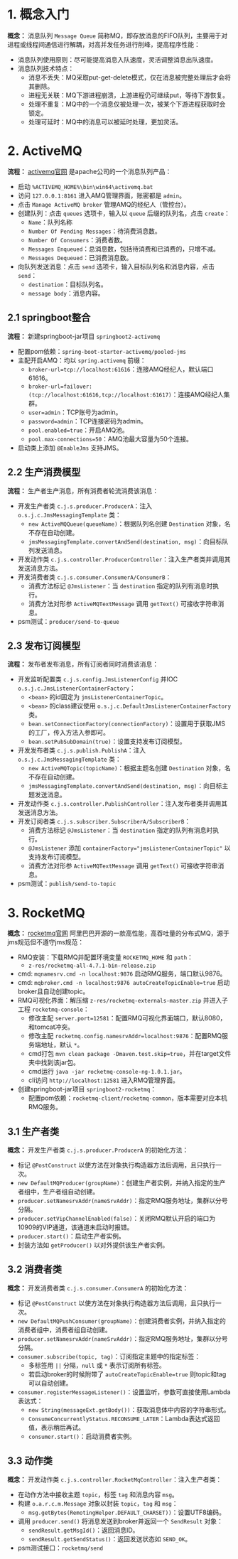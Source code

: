 # 1. 概念入门

**概念：** 消息队列 `Message Queue` 简称MQ，即存放消息的FIFO队列，主要用于对进程或线程间通信进行解耦，对高并发任务进行削峰，提高程序性能：
- 消息队列使用原则：尽可能提高消息入队速度，灵活调整消息出队速度。
- 消息队列技术特点：
    - 消息不丢失：MQ采取put-get-delete模式，仅在消息被完整处理后才会将其删除。
    - 进程无关联：MQ下游进程崩溃，上游进程仍可继续put，等待下游恢复。
    - 处理不重复：MQ中的一个消息仅被处理一次，被某个下游进程获取时会锁定。
    - 处理可延时：MQ中的消息可以被延时处理，更加灵活。

# 2. ActiveMQ

**流程：** [activemq官网](http://activemq.apache.org/) 是apache公司的一个消息队列产品：
- 启动 `%ACTIVEMQ_HOME%\bin\win64\activemq.bat`
- 访问 `127.0.0.1:8161` 进入AMQ管理界面，账密都是 `admin`。
- 点击 `Manage ActiveMQ broker` 管理AMQ的经纪人（管控台）。
- 创建队列：点击 `queues` 选项卡，输入以 `queue` 后缀的队列名，点击 `create`：
    - `Name`：队列名称
    - `Number Of Pending Messages`：待消费消息数。
    - `Number Of Consumers`：消费者数。
    - `Messages Enqueued`：总消息数，包括待消费和已消费的，只增不减。
    - `Messages Dequeued`：已消费消息数。
- 向队列发送消息：点击 `send` 选项卡，输入目标队列名和消息内容，点击 `send`：
    - `destination`：目标队列名。
    - `message body`：消息内容。

## 2.1 springboot整合

**流程：** 新建springboot-jar项目 `springboot2-activemq`
- 配置pom依赖：`spring-boot-starter-activemq/pooled-jms`
- 主配开启AMQ：均以 `spring.activemq` 前缀：
    - `broker-url=tcp://localhost:61616`：连接AMQ经纪人，默认端口61616。
    - `broker-url=failover:(tcp://localhost:61616,tcp://localhost:61617)`：连接AMQ经纪人集群。
    - `user=admin`：TCP账号为admin。
    - `password=admin`：TCP连接密码为admin。
    - `pool.enabled=true`：开启AMQ池。
    - `pool.max-connections=50`：AMQ池最大容量为50个连接。
- 启动类上添加 `@EnableJms` 支持JMS。

## 2.2 生产消费模型

**流程：** 生产者生产消息，所有消费者轮流消费该消息：
- 开发生产者类 `c.j.s.producer.ProducerA`：注入 `o.s.j.c.JmsMessagingTemplate` 类：
    - `new ActiveMQQueue(queueName)`：根据队列名创建 `Destination` 对象，名不存在自动创建。
    - `jmsMessagingTemplate.convertAndSend(destination, msg)`：向目标队列发送消息。
- 开发动作类 `c.j.s.controller.ProducerController`：注入生产者类并调用其发送消息方法。
- 开发消费者类 `c.j.s.consumer.ConsumerA/ConsumerB`：
    - 消费方法标记 `@JmsListener`：当 `destination` 指定的队列有消息时执行。
    - 消费方法对形参 `ActiveMQTextMessage` 调用 `getText()` 可接收字符串消息。
- psm测试：`producer/send-to-queue`

## 2.3 发布订阅模型

**流程：** 发布者发布消息，所有订阅者同时消费该消息：
- 开发监听配置类 `c.j.s.config.JmsListenerConfig` 并IOC `o.s.j.c.JmsListenerContainerFactory`：
    - `<bean>` 的id固定为 `jmsListenerContainerTopic`。
    - `<bean>` 的class建议使用 `o.s.j.c.DefaultJmsListenerContainerFactory` 类。
    - `bean.setConnectionFactory(connectionFactory)`：设置用于获取JMS的工厂，传入方法入参即可。
    - `bean.setPubSubDomain(true)`：设置支持发布订阅模型。
- 开发发布者类 `c.j.s.publish.PublishA`：注入 `o.s.j.c.JmsMessagingTemplate` 类：
    - `new ActiveMQTopic(topicName)`：根据主题名创建 `Destination` 对象，名不存在自动创建。
    - `jmsMessagingTemplate.convertAndSend(destination, msg)`：向目标主题发送消息。
- 开发动作类 `c.j.s.controller.PublishController`：注入发布者类并调用其发送消息方法。
- 开发订阅者类 `c.j.s.subscriber.SubscriberA/SubscriberB`：
    - 消费方法标记 `@JmsListener`：当 `destination` 指定的队列有消息时执行。
    - `@JmsListener` 添加 `containerFactory="jmsListenerContainerTopic"` 以支持发布订阅模型。
    - 消费方法对形参 `ActiveMQTextMessage` 调用 `getText()` 可接收字符串消息。
- psm测试：`publish/send-to-topic`

# 3. RocketMQ

**概念：** [rocketmq官网](http://rocketmq.apache.org/) 阿里巴巴开源的一款高性能，高吞吐量的分布式MQ，源于jms规范但不遵守jms规范：
- RMQ安装：下载RMQ并配置环境变量 `ROCKETMQ_HOME` 和 `path`：
    - `z-res/rocketmq-all-4.7.1-bin-release.zip`
- cmd: `mqnamesrv.cmd -n localhost:9876` 启动RMQ服务，端口默认9876。
- cmd: `mqbroker.cmd -n localhost:9876 autoCreateTopicEnable=true` 启动broker且自动创建topic。
- RMQ可视化界面：解压缩 `z-res/rocketmq-externals-master.zip` 并进入子工程 `rocketmq-console`：
    - 修改主配 `server.port=12581`：配置RMQ可视化界面端口，默认8080，和tomcat冲突。
    - 修改主配 `rocketmq.config.namesrvAddr=localhost:9876`：配置RMQ服务端地址，默认 `*`。
    - cmd打包 `mvn clean package -Dmaven.test.skip=true`，并在target文件夹中找到该jar包。
    - cmd运行 `java -jar rocketmq-console-ng-1.0.1.jar`。
    - cli访问 `http://localhost:12581` 进入RMQ管理界面。
- 创建springboot-jar项目 `springboot2-rocketmq`：
    - 配置pom依赖：`rocketmq-client/rocketmq-common`，版本需要对应本机RMQ服务。

## 3.1 生产者类

**概念：** 开发生产者类 `c.j.s.producer.ProducerA` 的初始化方法：
- 标记 `@PostConstruct` 以使方法在对象执行构造器方法后调用，且只执行一次。
- `new DefaultMQProducer(groupName)`：创建生产者实例，并纳入指定的生产者组中，生产者组自动创建。
- `producer.setNamesrvAddr(nameSrvAddr)`：指定RMQ服务地址，集群以分号分隔。
- `producer.setVipChannelEnabled(false)`：关闭RMQ默认开启的端口为10909的VIP通道，该通道未启动时报错。
- `producer.start()`：启动生产者实例。
- 封装方法如 `getProducer()` 以对外提供该生产者实例。

## 3.2 消费者类

**概念：** 开发消费者类 `c.j.s.consumer.ConsumerA` 的初始化方法：
- 标记 `@PostConstruct` 以使方法在对象执行构造器方法后调用，且只执行一次。
- `new DefaultMQPushConsumer(groupName)`：创建消费者实例，并纳入指定的消费者组中，消费者组自动创建。
- `producer.setNamesrvAddr(nameSrvAddr)`：指定RMQ服务地址，集群以分号分隔。
- `consumer.subscribe(topic, tag)`：订阅指定主题中的指定标签：
    - 多标签用 `||` 分隔，`null` 或 `*` 表示订阅所有标签。
    - 若启动broker的时候附带了 `autoCreateTopicEnable=true` 则topic和tag可以自动创建。
- `consumer.registerMessageListener()`：设置监听，参数可直接使用Lambda表达式：
    - `new String(messageExt.getBody())`：获取消息体中内容的字符串形式。
    - `ConsumeConcurrentlyStatus.RECONSUME_LATER`：Lambda表达式返回值，表示稍后再试。
    - `consumer.start()`：启动消费者实例。

## 3.3 动作类

**概念：** 开发动作类 `c.j.s.controller.RocketMqController`：注入生产者类：
- 在动作方法中接收主题 `topic`，标签 `tag` 和消息内容 `msg`。
- 构建 `o.a.r.c.m.Message` 对象以封装 `topic`，`tag` 和 `msg`：
    - `msg.getBytes(RemotingHelper.DEFAULT_CHARSET))`：设置UTF8编码。
- 调用 `producer.send()` 将消息发送到broker并返回一个 `SendResult` 对象：
    - `sendResult.getMsgId()`：返回消息ID。
    - `sendResult.getSendStatus()`：返回发送状态如 `SEND_OK`。
- psm测试接口：`rocketmq/send`